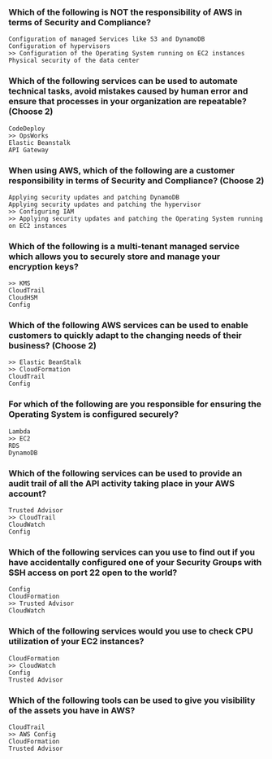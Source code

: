 ### Which of the following is NOT the responsibility of AWS in terms of Security and Compliance?

```
Configuration of managed Services like S3 and DynamoDB
Configuration of hypervisors
>> Configuration of the Operating System running on EC2 instances
Physical security of the data center
```

### Which of the following services can be used to automate technical tasks, avoid mistakes caused by human error and ensure that processes in your organization are repeatable? (Choose 2)

```
CodeDeploy
>> OpsWorks
Elastic Beanstalk
API Gateway
```

### When using AWS, which of the following are a customer responsibility in terms of Security and Compliance? (Choose 2)

```
Applying security updates and patching DynamoDB
Applying security updates and patching the hypervisor
>> Configuring IAM
>> Applying security updates and patching the Operating System running on EC2 instances
```

### Which of the following is a multi-tenant managed service which allows you to securely store and manage your encryption keys?

```
>> KMS
CloudTrail
CloudHSM
Config
```

### Which of the following AWS services can be used to enable customers to quickly adapt to the changing needs of their business? (Choose 2)

```
>> Elastic BeanStalk
>> CloudFormation
CloudTrail
Config
```

### For which of the following are you responsible for ensuring the Operating System is configured securely?

```
Lambda
>> EC2
RDS
DynamoDB
```

### Which of the following services can be used to provide an audit trail of all the API activity taking place in your AWS account?

```
Trusted Advisor
>> CloudTrail 
CloudWatch
Config
```

### Which of the following services can you use to find out if you have accidentally configured one of your Security Groups with SSH access on port 22 open to the world?

```
Config
CloudFormation
>> Trusted Advisor 
CloudWatch
```

### Which of the following services would you use to check CPU utilization of your EC2 instances?

```
CloudFormation
>> CloudWatch 
Config
Trusted Advisor
```

### Which of the following tools can be used to give you visibility of the assets you have in AWS?

```
CloudTrail
>> AWS Config 
CloudFormation
Trusted Advisor
```

